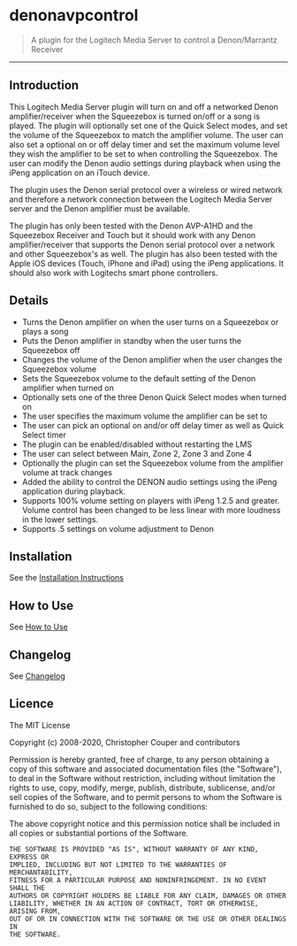 # denonavpcontrol
> A plugin for the Logitech Media Server to control a Denon/Marrantz Receiver

---

## Introduction
This Logitech Media Server plugin will turn on and off a networked Denon amplifier/receiver when the Squeezebox is turned on/off or a song is played. The plugin will optionally set one of the Quick Select modes, and set the volume of the Squeezebox to match the amplifier volume. The user can also set a optional on or off delay timer and set the maximum volume level they wish the amplifier to be set to when controlling the Squeezebox. The user can modify the Denon audio settings during playback when using the iPeng application on an iTouch device.

The plugin uses the Denon serial protocol over a wireless or wired network and therefore a network connection between the Logitech Media Server server and the Denon amplifier must be available.

The plugin has only been tested with the Denon AVP-A1HD and the Squeezebox Receiver and Touch but it should work with any Denon amplifier/receiver that supports the Denon serial protocol over a network and other Squeezebox's as well. The plugin has also been tested with the Apple iOS devices (Touch, iPhone and iPad) using the iPeng applications. It should also work with Logitechs smart phone controllers.

## Details
  * Turns the Denon amplifier on when the user turns on a Squeezebox or plays a song
  * Puts the Denon amplifier in standby when the user turns the Squeezebox off
  * Changes the volume of the Denon amplifier when the user changes the Squeezebox volume
  * Sets the Squeezebox volume to the default setting of the Denon amplifier when turned on
  * Optionally sets one of the three Denon Quick Select modes when turned on
  * The user specifies the maximum volume the amplifier can be set to
  * The user can pick an optional on and/or off delay timer as well as Quick Select timer
  * The plugin can be enabled/disabled without restarting the LMS
  * The user can select between Main, Zone 2, Zone 3 and Zone 4
  * Optionally the plugin can set the Squeezebox volume from the amplifier volume at track changes
  * Added the ability to control the DENON audio settings using the iPeng application during playback.
  * Supports 100% volume setting on players with iPeng 1.2.5 and greater.  Volume control has been changed to be less linear with more loudness in the lower settings.
  * Supports .5 settings on volume adjustment to Denon
  
## Installation
See the [Installation Instructions](../wiki/InstallationInstructions.wiki)

## How to Use
See [How to Use](../HowToUse.wiki)

## Changelog

See [Changelog](CHANGELOG.md)

## Licence

The MIT License

Copyright (c) 2008-2020, Christopher Couper and contributors

Permission is hereby granted, free of charge, to any person obtaining a copy
of this software and associated documentation files (the "Software"), to deal
in the Software without restriction, including without limitation the rights
to use, copy, modify, merge, publish, distribute, sublicense, and/or sell
copies of the Software, and to permit persons to whom the Software is
furnished to do so, subject to the following conditions:

The above copyright notice and this permission notice shall be included in
all copies or substantial portions of the Software.

```
THE SOFTWARE IS PROVIDED "AS IS", WITHOUT WARRANTY OF ANY KIND, EXPRESS OR
IMPLIED, INCLUDING BUT NOT LIMITED TO THE WARRANTIES OF MERCHANTABILITY,
FITNESS FOR A PARTICULAR PURPOSE AND NONINFRINGEMENT. IN NO EVENT SHALL THE
AUTHORS OR COPYRIGHT HOLDERS BE LIABLE FOR ANY CLAIM, DAMAGES OR OTHER
LIABILITY, WHETHER IN AN ACTION OF CONTRACT, TORT OR OTHERWISE, ARISING FROM,
OUT OF OR IN CONNECTION WITH THE SOFTWARE OR THE USE OR OTHER DEALINGS IN
THE SOFTWARE.
```
